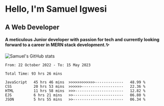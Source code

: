 # Hello, I'm Samuel Igwesi
## A Web Developer

#### A meticulous Junior developer with passion for tech and currently looking forward to a career in MERN stack development.:sparkles:


![Samuel's GitHub stats](https://github-readme-stats.vercel.app/api?username=SamuelIgwesi&show_icons=true&theme=radical)

<!--START_SECTION:waka-->

```text
From: 22 October 2022 - To: 15 May 2023

Total Time: 93 hrs 26 mins

JavaScript   45 hrs 46 mins  >>>>>>>>>>>>-------------   48.99 %
CSS          20 hrs 53 mins  >>>>>>-------------------   22.36 %
HTML         11 hrs 58 mins  >>>----------------------   12.82 %
EJS          6 hrs 21 mins   >>-----------------------   06.80 %
JSON         5 hrs 55 mins   >>-----------------------   06.34 %
```

<!--END_SECTION:waka-->
